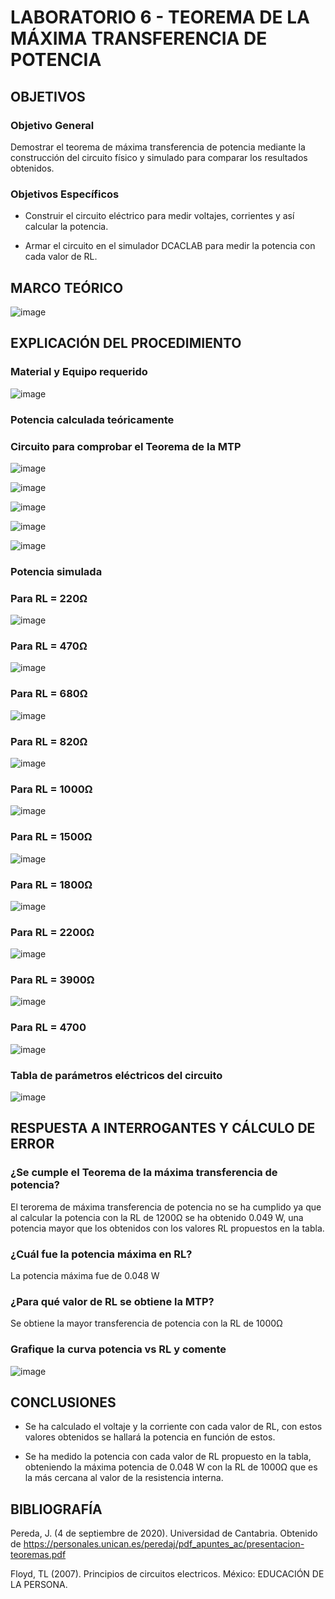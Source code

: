 # LABORATORIO 6 - TEOREMA DE LA MÁXIMA TRANSFERENCIA DE POTENCIA 

## OBJETIVOS

### Objetivo General

Demostrar el teorema de máxima transferencia de potencia mediante la construcción del circuito físico y simulado para comparar los resultados obtenidos.

### Objetivos Específicos

- Construir el circuito eléctrico para medir voltajes, corrientes y así calcular la potencia.

- Armar el circuito en el simulador DCACLAB para medir la potencia con cada valor de RL.

## MARCO  TEÓRICO

![image](https://user-images.githubusercontent.com/105606339/179175673-f87fe0f7-52c3-4d14-87bb-a3ab1e068e4b.png)

## EXPLICACIÓN DEL PROCEDIMIENTO

### Material y Equipo requerido

![image](https://user-images.githubusercontent.com/105606339/179170161-e40c5ae4-9c2b-4a43-8efe-d875abbfd351.png)

### Potencia calculada teóricamente

### Circuito para comprobar el Teorema de la MTP

![image](https://user-images.githubusercontent.com/105606339/179175769-7bd5b314-2cd1-462e-9f93-c5e622ebee1b.png)

![image](https://user-images.githubusercontent.com/105606339/179165533-b599462b-27e9-4254-b4e0-4d79ff50d30d.png)

![image](https://user-images.githubusercontent.com/105606339/179165559-c5529c9d-ff9a-4704-aea3-56a72e2795ab.png)

![image](https://user-images.githubusercontent.com/105606339/179270372-124577ea-7c01-4217-98b0-0492aff46635.png)

![image](https://user-images.githubusercontent.com/105606339/179270402-7dc7316e-25d2-4aae-a314-fa3620bed7d1.png)

### Potencia simulada

### Para RL = 220Ω

![image](https://user-images.githubusercontent.com/105606339/179163286-ead8a4d5-ddf0-4522-9c7e-cb7c63ca8b64.png)

### Para RL = 470Ω

![image](https://user-images.githubusercontent.com/105606339/179163412-48ebd2d8-0461-4ae5-b73a-002750bbf655.png)

### Para RL = 680Ω

![image](https://user-images.githubusercontent.com/105606339/179163567-deca87d0-3d97-4f1c-888b-78d2471572bc.png)

### Para RL = 820Ω

![image](https://user-images.githubusercontent.com/105606339/179163683-b9808771-4aff-4ec2-88d6-3c8a4436abb7.png)

### Para RL = 1000Ω

![image](https://user-images.githubusercontent.com/105606339/179163766-a98387bf-5c0a-4258-bb87-9c8539f859bc.png)

### Para RL = 1500Ω

![image](https://user-images.githubusercontent.com/105606339/179171999-d586a8a1-f8a8-40d4-9cd2-5c4853ef455d.png)

### Para RL = 1800Ω

![image](https://user-images.githubusercontent.com/105606339/179172109-6958eafc-a288-4f61-8250-8301bcc217c7.png)

### Para RL = 2200Ω

![image](https://user-images.githubusercontent.com/105606339/179172253-233da393-313b-4ad5-9802-d5161b8e0746.png)

### Para RL = 3900Ω

![image](https://user-images.githubusercontent.com/105606339/179172341-79e6425f-735b-44c4-8621-d43524dd22e8.png)

### Para RL = 4700

![image](https://user-images.githubusercontent.com/105606339/179172471-276bd3ed-b2bb-4435-900d-a63584f9ed61.png)


### Tabla de parámetros eléctricos del circuito 

![image](https://user-images.githubusercontent.com/105606339/179270486-e3bd955f-34ba-4852-81ae-407c467b607c.png)


## RESPUESTA A INTERROGANTES Y CÁLCULO DE ERROR

### ¿Se cumple el Teorema de la máxima transferencia de potencia? 

El terorema de  máxima transferencia de potencia no se ha cumplido ya que al calcular la potencia con la RL de 1200Ω se ha obtenido 0.049 W, una potencia mayor que los obtenidos con los valores RL propuestos en la tabla.

### ¿Cuál fue la potencia máxima en RL?

La potencia máxima fue de 0.048 W

### ¿Para qué valor de RL se obtiene la MTP?

Se obtiene la mayor transferencia de potencia con la RL de 1000Ω

### Grafique la curva potencia vs RL y comente

![image](https://user-images.githubusercontent.com/105606339/179281923-4810f128-14d0-4cdc-9751-5da90150d0af.png)

## CONCLUSIONES

- Se ha calculado el voltaje y la corriente con cada valor de RL, con estos valores obtenidos se hallará la potencia en función de estos.

- Se ha medido la potencia con cada valor de RL propuesto en la tabla, obteniendo la máxima potencia de 0.048 W con la RL de 1000Ω que es la más cercana al valor de la resistencia interna.

## BIBLIOGRAFÍA

Pereda, J. (4 de septiembre de 2020). Universidad de Cantabria. Obtenido de https://personales.unican.es/peredaj/pdf_apuntes_ac/presentacion-teoremas.pdf

Floyd, TL (2007). Principios de circuitos electricos. México: EDUCACIÓN DE LA PERSONA.
















